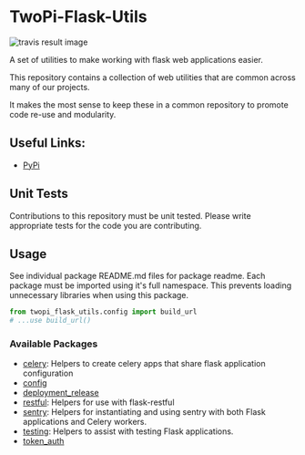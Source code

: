 # TwoPi-Flask-Utils

![travis result image](https://travis-ci.org/TwoPiCode/twopi-flask-utils.svg)

A set of utilities to make working with flask web applications easier. 

This repository contains a collection of web utilities that are common across many of our projects.

It makes the most sense to keep these in a common repository to promote code re-use and modularity. 

## Useful Links:
- [PyPi](https://pypi.python.org/pypi/twopi-flask-utils/1.0.6)


## Unit Tests
Contributions to this repository must be unit tested. Please write appropriate tests for the code you are contributing. 


## Usage

See individual package README.md files for package readme. Each package must be imported using it's full namespace. This prevents loading unnecessary libraries when using this package.

```python
from twopi_flask_utils.config import build_url
# ...use build_url()
```

### Available Packages
- [celery](twopi_flask_utils/celery): Helpers to create celery apps that share flask application configuration
- [config](twopi_flask_utils/config)
- [deployment_release](twopi_flask_utils/deployment_release)
- [restful](twopi_flask_utils/restful): Helpers for use with flask-restful
- [sentry](twopi_flask_utils/sentry): Helpers for instantiating and using sentry with both Flask applications and Celery workers.
- [testing](twopi_flask_utils/testing): Helpers to assist with testing Flask applications.
- [token_auth](twopi_flask_utils/token_auth)

